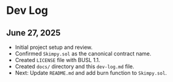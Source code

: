 # Dev Log

## June 27, 2025

- Initial project setup and review.
- Confirmed `Skimpy.sol` as the canonical contract name.
- Created `LICENSE` file with BUSL 1.1.
- Created `docs/` directory and this `dev-log.md` file.
- Next: Update `README.md` and add burn function to `Skimpy.sol`.
